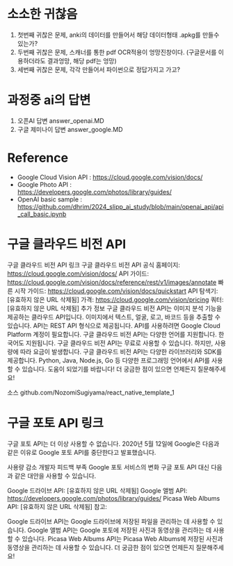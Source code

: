 # 소소한 귀찮음
1. 첫번째 귀찮은 문제, anki의 데이터를 만들어서 해당 데이터형태 .apkg를 만들수 있는가?
2. 두번째 귀찮은 문제, 스캐너를 통한 pdf OCR적용이 엉망진창이다. (구글문서를 이용하더라도 결과엉망, 해당 pdf는 엉망)
3. 세번째 귀찮은 문제, 각각 만들어서 파이썬으로 정답가지고 가고?

# 과정중 ai의 답변
1. 오픈AI 답변 answer_openai.MD
2. 구글 제미나이 답변 answer_google.MD

# Reference
- Google Cloud Vision API : https://cloud.google.com/vision/docs/
- Google Photo API : https://developers.google.com/photos/library/guides/
- OpenAI basic sample : https://github.com/dhrim/2024_slipp_ai_study/blob/main/openai_api/api_call_basic.ipynb



# 구글 클라우드 비전 API
구글 클라우드 비전 API 링크
구글 클라우드 비전 API 공식 홈페이지: https://cloud.google.com/vision/docs/
API 가이드: https://cloud.google.com/vision/docs/reference/rest/v1/images/annotate
빠른 시작 가이드: https://cloud.google.com/vision/docs/quickstart
API 탐색기: [유효하지 않은 URL 삭제됨]
가격: https://cloud.google.com/vision/pricing
쿼터: [유효하지 않은 URL 삭제됨]
추가 정보
구글 클라우드 비전 API는 이미지 분석 기능을 제공하는 클라우드 API입니다. 이미지에서 텍스트, 얼굴, 로고, 바코드 등을 추출할 수 있습니다.
API는 REST API 형식으로 제공됩니다. API를 사용하려면 Google Cloud Platform 계정이 필요합니다.
구글 클라우드 비전 API는 다양한 언어를 지원합니다. 한국어도 지원됩니다.
구글 클라우드 비전 API는 무료로 사용할 수 있습니다. 하지만, 사용량에 따라 요금이 발생합니다.
구글 클라우드 비전 API는 다양한 라이브러리와 SDK를 제공합니다. Python, Java, Node.js, Go 등 다양한 프로그래밍 언어에서 API를 사용할 수 있습니다.
도움이 되었기를 바랍니다!
더 궁금한 점이 있으면 언제든지 질문해주세요!

소스
github.com/NozomiSugiyama/react_native_template_1

# 구글 포토 API 링크
구글 포토 API는 더 이상 사용할 수 없습니다. 2020년 5월 12일에 Google은 다음과 같은 이유로 Google 포토 API를 중단한다고 발표했습니다.

사용량 감소
개발자 피드백 부족
Google 포토 서비스의 변화
구글 포토 API 대신 다음과 같은 대안을 사용할 수 있습니다.

Google 드라이브 API: [유효하지 않은 URL 삭제됨]
Google 앨범 API: https://developers.google.com/photos/library/guides/
Picasa Web Albums API: [유효하지 않은 URL 삭제됨]
참고:

Google 드라이브 API는 Google 드라이브에 저장된 파일을 관리하는 데 사용할 수 있습니다.
Google 앨범 API는 Google 포토에 저장된 사진과 동영상을 관리하는 데 사용할 수 있습니다.
Picasa Web Albums API는 Picasa Web Albums에 저장된 사진과 동영상을 관리하는 데 사용할 수 있습니다.
더 궁금한 점이 있으면 언제든지 질문해주세요!
